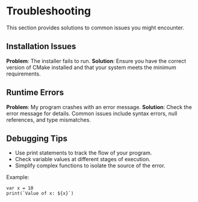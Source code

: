 # Troubleshooting

This section provides solutions to common issues you might encounter.

## Installation Issues

**Problem**: The installer fails to run.
**Solution**: Ensure you have the correct version of CMake installed and that your system meets the minimum requirements.

## Runtime Errors

**Problem**: My program crashes with an error message.
**Solution**: Check the error message for details. Common issues include syntax errors, null references, and type mismatches.

## Debugging Tips

- Use print statements to track the flow of your program.
- Check variable values at different stages of execution.
- Simplify complex functions to isolate the source of the error.

Example:

```our_language
var x = 10
print(`Value of x: ${x}`)
```
